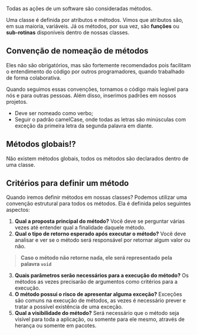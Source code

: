 Todas as ações de um software são consideradas métodos.

Uma classe é definida por atributos e métodos. Vimos que atributos são, em sua maioria, variáveis. Já os métodos, por sua vez, são **funções** ou **sub-rotinas** disponíveis dentro de nossas classes.

## Convenção de nomeação de métodos

Eles não são obrigatórios, mas são fortemente recomendados pois facilitam o entendimento do código por outros programadores, quando trabalhado de forma colaborativa.

Quando seguimos essas convenções, tornamos o código mais legível para nós e para outras pessoas. Além disso, inserimos padrões em nossos projetos.

- Deve ser nomeado como verbo;
- Seguir o padrão camelCase, onde todas as letras são minúsculas com exceção da primeira letra da segunda palavra em diante.

## Métodos globais!?

Não existem métodos globais, todos os métodos são declarados dentro de uma classe.

## Critérios para definir um método

Quando iremos definir métodos em nossas classes? Podemos utilizar uma convenção estrutural para todos os métodos. Ela é definida pelos seguintes aspectos:

1. **Qual a proposta principal do método?** Você deve se perguntar várias vezes até entender qual a finalidade daquele método.
2. **Qual o tipo de retorno esperado após executar o método?** Você deve analisar e ver se o método será responsável por retornar algum valor ou não.

> **Caso o método não retorne nada, ele será representado pela palavra `void`**

3. **Quais parâmetros serão necessários para a execução do método?** Os métodos as vezes precisarão de argumentos como critérios para a execução.
4. **O método possui o risco de apresentar alguma exceção?** Exceções são comuns na execução de métodos, as vezes é necessário prever e tratar a possível existência de uma exceção.
5. **Qual a visibilidade do método?** Será necessário que o método seja visível para toda a aplicação, ou somente para ele mesmo, através de herança ou somente em pacotes.
